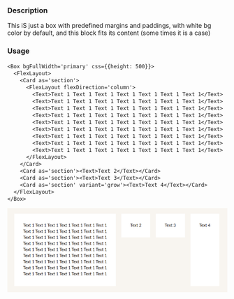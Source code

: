 ### Description
This iS just a box with predefined margins and paddings, with white bg color by default, and this block fits its content (some times it is a case)

### Usage
```
<Box bgFullWidth='primary' css={{height: 500}}>
  <FlexLayout>
    <Card as='section'>
      <FlexLayout flexDirection='column'>
        <Text>Text 1 Text 1 Text 1 Text 1 Text 1 Text 1 Text 1</Text>
        <Text>Text 1 Text 1 Text 1 Text 1 Text 1 Text 1 Text 1</Text>
        <Text>Text 1 Text 1 Text 1 Text 1 Text 1 Text 1 Text 1</Text>
        <Text>Text 1 Text 1 Text 1 Text 1 Text 1 Text 1 Text 1</Text>
        <Text>Text 1 Text 1 Text 1 Text 1 Text 1 Text 1 Text 1</Text>
        <Text>Text 1 Text 1 Text 1 Text 1 Text 1 Text 1 Text 1</Text>
        <Text>Text 1 Text 1 Text 1 Text 1 Text 1 Text 1 Text 1</Text>
        <Text>Text 1 Text 1 Text 1 Text 1 Text 1 Text 1 Text 1</Text>
        <Text>Text 1 Text 1 Text 1 Text 1 Text 1 Text 1 Text 1</Text>
      </FlexLayout>
    </Card>
    <Card as='section'><Text>Text 2</Text></Card>
    <Card as='section'><Text>Text 3</Text></Card>
    <Card as='section' variant='grow'><Text>Text 4</Text></Card>
  </FlexLayout>
</Box>
```

![CardScreenshot](CardScreenshot.png)
